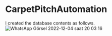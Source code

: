 # CarpetPitchAutomation

I created the database contents as follows.
![WhatsApp Görsel 2022-12-04 saat 20 03 16](https://user-images.githubusercontent.com/107881017/205505265-b6f81cde-5fe5-4498-b6e7-28abb5c00ba1.jpg)

